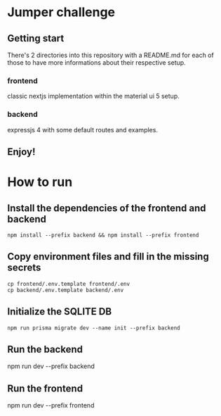# Jumper challenge

## Getting start

There's 2 directories into this repository with a README.md for each of those to have more informations about their respective setup.

### frontend

classic nextjs implementation within the material ui 5 setup.

### backend

expressjs 4 with some default routes and examples.

## Enjoy!

# How to run

## Install the dependencies of the frontend and backend

`npm install --prefix backend && npm install --prefix frontend`

## Copy environment files and fill in the missing secrets

```
cp frontend/.env.template frontend/.env
cp backend/.env.template backend/.env
```

## Initialize the SQLITE DB

```
npm run prisma migrate dev --name init --prefix backend
```

## Run the backend

npm run dev --prefix backend

## Run the frontend

npm run dev --prefix frontend
